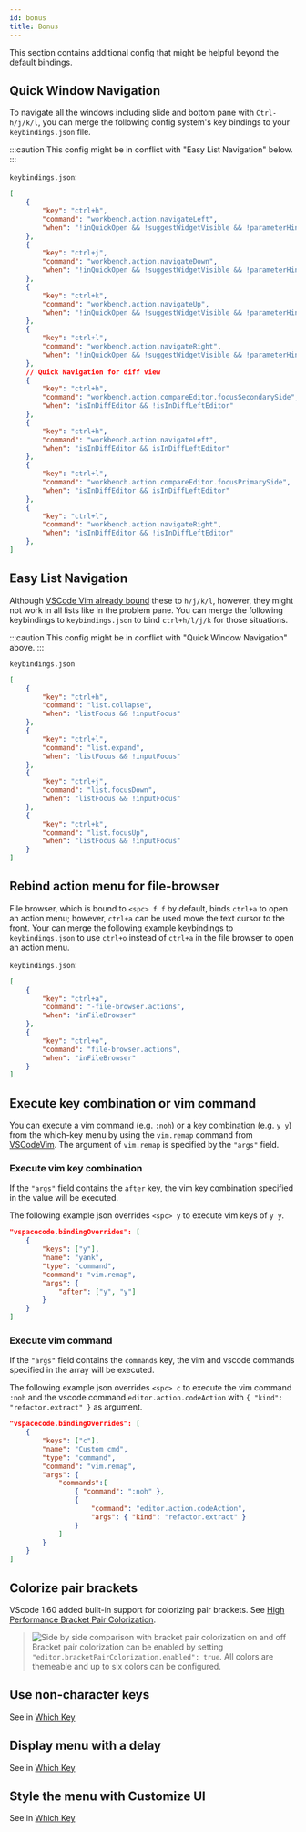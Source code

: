 ```yaml
---
id: bonus
title: Bonus
---
```


This section contains additional config that might be helpful beyond the default bindings.

## Quick Window Navigation

To navigate all the windows including slide and bottom pane with `Ctrl-h/j/k/l`,
you can merge the following config system's key bindings to your `keybindings.json` file.

:::caution
This config might be in conflict with "Easy List Navigation" below.
:::

`keybindings.json`:

```json
[
	{
		"key": "ctrl+h",
		"command": "workbench.action.navigateLeft",
		"when": "!inQuickOpen && !suggestWidgetVisible && !parameterHintsVisible && !isInDiffEditor"
	},
	{
		"key": "ctrl+j",
		"command": "workbench.action.navigateDown",
		"when": "!inQuickOpen && !suggestWidgetVisible && !parameterHintsVisible"
	},
	{
		"key": "ctrl+k",
		"command": "workbench.action.navigateUp",
		"when": "!inQuickOpen && !suggestWidgetVisible && !parameterHintsVisible"
	},
	{
		"key": "ctrl+l",
		"command": "workbench.action.navigateRight",
		"when": "!inQuickOpen && !suggestWidgetVisible && !parameterHintsVisible && !isInDiffEditor"
    },
    // Quick Navigation for diff view
    {
		"key": "ctrl+h",
		"command": "workbench.action.compareEditor.focusSecondarySide",
		"when": "isInDiffEditor && !isInDiffLeftEditor"
	},
	{
		"key": "ctrl+h",
		"command": "workbench.action.navigateLeft",
		"when": "isInDiffEditor && isInDiffLeftEditor"
	},
	{
		"key": "ctrl+l",
		"command": "workbench.action.compareEditor.focusPrimarySide",
		"when": "isInDiffEditor && isInDiffLeftEditor"
	},
	{
		"key": "ctrl+l",
		"command": "workbench.action.navigateRight",
		"when": "isInDiffEditor && !isInDiffLeftEditor"
	},
]
```

## Easy List Navigation

Although [VSCode Vim already bound](https://github.com/VSCodeVim/Vim/blob/v1.14.5/package.json#L124-L152)
these to `h/j/k/l`, however, they might not work in all lists like in the problem pane.
You can merge the following keybindings to `keybindings.json` to bind `ctrl+h/l/j/k` for those situations.

:::caution
This config might be in conflict with "Quick Window Navigation" above.
:::

`keybindings.json`

```json
[
    {
        "key": "ctrl+h",
        "command": "list.collapse",
        "when": "listFocus && !inputFocus"
    },
    {
        "key": "ctrl+l",
        "command": "list.expand",
        "when": "listFocus && !inputFocus"
    },
    {
        "key": "ctrl+j",
        "command": "list.focusDown",
        "when": "listFocus && !inputFocus"
    },
    {
        "key": "ctrl+k",
        "command": "list.focusUp",
        "when": "listFocus && !inputFocus"
    }
]
```

## Rebind action menu for file-browser

File browser, which is bound to `<spc> f f` by default, binds `ctrl+a` to open an action menu;
however, `ctrl+a` can be used move the text cursor to the front.
Your can merge the following example keybindings to `keybindings.json` to use `ctrl+o` instead of
`ctrl+a` in the file browser to open an action menu.

`keybindings.json`:

```json
[
    {
        "key": "ctrl+a",
        "command": "-file-browser.actions",
        "when": "inFileBrowser"
    },
    {
        "key": "ctrl+o",
        "command": "file-browser.actions",
        "when": "inFileBrowser"
    }
]
```

## Execute key combination or vim command

You can execute a vim command (e.g. `:noh`) or a key combination (e.g. `y y`) from the which-key menu by using the `vim.remap` command from [VSCodeVim](https://github.com/VSCodeVim/Vim).
The argument of `vim.remap` is specified by the `"args"` field.

### Execute vim key combination

If the `"args"` field contains the `after` key, the vim key combination specified in the value will be executed.

The following example json overrides `<spc> y` to execute vim keys of `y y`.

```json
"vspacecode.bindingOverrides": [
    {
        "keys": ["y"],
        "name": "yank",
        "type": "command",
        "command": "vim.remap",
        "args": {
            "after": ["y", "y"]
        }
    }
]
```

### Execute vim command

If the `"args"` field contains the `commands` key, the vim and vscode commands specified in the array will be executed.

The following example json overrides `<spc> c` to execute the vim command `:noh` and the
vscode command `editor.action.codeAction` with `{ "kind": "refactor.extract" }` as argument.

```json
"vspacecode.bindingOverrides": [
    {
        "keys": ["c"],
        "name": "Custom cmd",
        "type": "command",
        "command": "vim.remap",
        "args": {
            "commands":[
                { "command": ":noh" },
                {
                    "command": "editor.action.codeAction",
                    "args": { "kind": "refactor.extract" }
                }
            ]
        }
    }
]
```

## Colorize pair brackets

VScode 1.60 added built-in support for colorizing pair brackets.
See [High Performance Bracket Pair Colorization](https://code.visualstudio.com/updates/v1_60#_high-performance-bracket-pair-colorization).

> ![Side by side comparison with bracket pair colorization on and off](https://code.visualstudio.com/assets/updates/1_60/bracket-pair-colorization-on-off.drawio.png)
> Bracket pair colorization can be enabled by setting `"editor.bracketPairColorization.enabled": true`.
> All colors are themeable and up to six colors can be configured.

## Use non-character keys

See in [Which Key](./whichkey/extra#use-non-character-keys)

## Display menu with a delay

See in [Which Key](./whichkey/extra#display-menu-with-a-delay)

## Style the menu with Customize UI

See in [Which Key](./whichkey/extra#style-the-menu-with-customize-ui)
